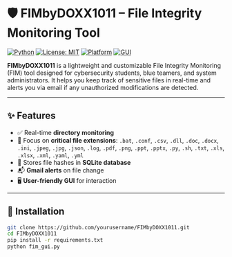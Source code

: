 # 🛡️ FIMbyDOXX1011 – File Integrity Monitoring Tool

[![Python](https://img.shields.io/badge/python-3.10+-blue?logo=python)](https://www.python.org/)
[![License: MIT](https://img.shields.io/badge/License-MIT-yellow.svg)](LICENSE)
[![Platform](https://img.shields.io/badge/platform-Windows%20%7C%20Linux-lightgrey)]()
[![GUI](https://img.shields.io/badge/interface-Tkinter-blue)]()

**FIMbyDOXX1011** is a lightweight and customizable File Integrity Monitoring (FIM) tool designed for cybersecurity students, blue teamers, and system administrators. It helps you keep track of sensitive files in real-time and alerts you via email if any unauthorized modifications are detected.

---

## ✨ Features

- ✅ Real-time **directory monitoring**
- 🎯 Focus on **critical file extensions**:
  `.bat`, `.conf`, `.csv`, `.dll`, `.doc`, `.docx`, `.ini`, `.jpeg`, `.jpg`, `.json`, `.log`, `.pdf`, `.png`, `.ppt`, `.pptx`, `.py`, `.sh`, `.txt`, `.xls`, `.xlsx`, `.xml`, `.yaml`, `.yml`
- 🧠 Stores file hashes in **SQLite database**
- 📬 **Gmail alerts** on file change
- 🖥️ **User-friendly GUI** for interaction

---

## 📂 Installation

```bash
git clone https://github.com/yourusername/FIMbyDOXX1011.git
cd FIMbyDOXX1011
pip install -r requirements.txt
python fim_gui.py
